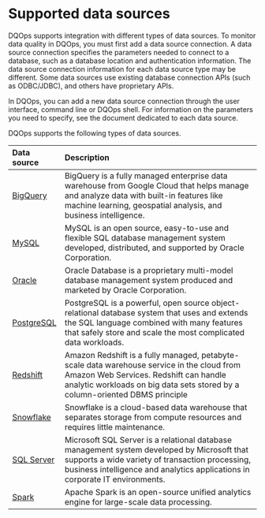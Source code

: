 # Supported data sources

DQOps supports integration with different types of data sources. To monitor data quality in DQOps, you must first add a data
source connection. A data source connection specifies the parameters needed to connect to a database, such as a database
location and authentication information. The data source connection information for each data source type may be different.
Some data sources use existing database connection APIs (such as ODBC/JDBC), and others have proprietary APIs.

In DQOps, you can add a new data source connection through the user interface, command line or DQOps shell. For information on the 
parameters you need to specify, see the document dedicated to each data source.

DQOps supports the following types of data sources.

| Data source                 | Description                                                                                                                                                                                                                   |
|:----------------------------|:------------------------------------------------------------------------------------------------------------------------------------------------------------------------------------------------------------------------------|
| [BigQuery](./bigquery.md)   | BigQuery is a fully managed enterprise data warehouse from Google Cloud that helps manage and analyze data with built-in features like machine learning, geospatial analysis, and business intelligence.                      |
| [MySQL](./mysql.md)           | MySQL is an open source, easy-to-use and flexible SQL database management system developed, distributed, and supported by Oracle Corporation.                                                                                 |
| [Oracle](./oracle.md)         | Oracle Database is a proprietary multi-model database management system produced and marketed by Oracle Corporation.                                                                                                          |
| [PostgreSQL](./postgresql.md) | PostgreSQL is a powerful, open source object-relational database system that uses and extends the SQL language combined with many features that safely store and scale the most complicated data workloads.                   |
| [Redshift](./redshift.md)     | Amazon Redshift is a fully managed, petabyte-scale data warehouse service in the cloud from Amazon Web Services.  Redshift can handle analytic workloads on big data sets stored by a column-oriented DBMS principle          |
| [Snowflake](./snowflake.md)   | Snowflake is a cloud-based data warehouse that separates storage from compute resources and requires little maintenance.                                                                                                      |
| [SQL Server](./sql-server.md) | Microsoft SQL Server is a relational database management system developed by Microsoft that supports a wide variety of transaction processing, business intelligence and analytics applications in corporate IT environments. |
| [Spark](./spark.md)           | Apache Spark is an open-source unified analytics engine for large-scale data processing.                                                                                                                                      |
